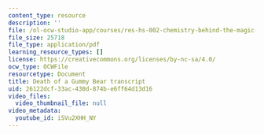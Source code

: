 ```yaml
---
content_type: resource
description: ''
file: /ol-ocw-studio-app/courses/res-hs-002-chemistry-behind-the-magic-chemical-demonstrations-for-the-classroom/iSVu2XHH_NY_transcript.pdf
file_size: 25718
file_type: application/pdf
learning_resource_types: []
license: https://creativecommons.org/licenses/by-nc-sa/4.0/
ocw_type: OCWFile
resourcetype: Document
title: Death of a Gummy Bear transcript
uid: 26122dcf-33ac-430d-874b-e6ff64d13d16
video_files:
  video_thumbnail_file: null
video_metadata:
  youtube_id: iSVu2XHH_NY
---
```


